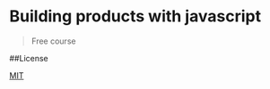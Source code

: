 # Building products with javascript

>Free course

##License

[MIT](https://opensource.org/licenses/mit-license)